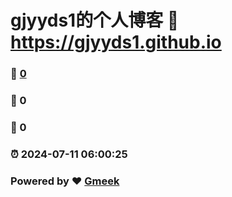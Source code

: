 # gjyyds1的个人博客 :link: https://gjyyds1.github.io 
### :page_facing_up: [0](https://gjyyds1.github.io/tag.html) 
### :speech_balloon: 0 
### :hibiscus: 0 
### :alarm_clock: 2024-07-11 06:00:25 
### Powered by :heart: [Gmeek](https://github.com/Meekdai/Gmeek)
